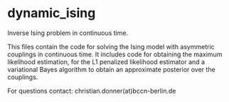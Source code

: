 # dynamic_ising
Inverse Ising problem in continuous time.

This files contain the code for solving the Ising model with asymmetric couplings in continuous time. 
It includes code for obtaining the maximum likelihood estimation, for the L1 penalized likelihood estimator and a variational Bayes algorithm to obtain an approximate posterior over the couplings.

For questions contact: christian.donner(at)bccn-berlin.de
